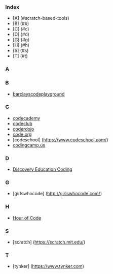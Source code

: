 
### Index
* [A] (#scratch-based-tools)
* [B] (#b)
* [C] (#c)
* [D] (#d)
* [G] (#g)
* [H] (#h)
* [S] (#s)
* [T] (#t)


### A


### B
* [barclayscodeplayground](http://barclayscodeplayground.co.uk/)

### C
* [codecademy](http://www.codecademy.com/)
* [codeclub](https://www.codeclub.org.uk/)
* [coderdojo](https://coderdojo.com/)
* [code.org](http://code.org/learn)
* [codeschool] (https://www.codeschool.com/)
* [codingcamp.us](http://codingcamp.us/)

### D
* [Discovery Education Coding](http://coding.discoveryeducation.co.uk/)

### G
* [girlswhocode] (http://girlswhocode.com/)

### H
* [Hour of Code](http://hourofcode.com/)

### S
* [scratch] (https://scratch.mit.edu/)


### T
 * [tynker] (https://www.tynker.com)

